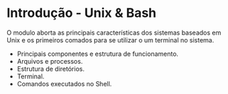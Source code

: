 # Introdução - Unix & Bash #

O modulo aborta as principais características dos sistemas baseados em Unix e os primeiros comados para se utilizar o um terminal no sistema.


* Principais componentes e estrutura de funcionamento.
* Arquivos e processos.
* Estrutura de diretórios.
* Terminal.
* Comandos executados no Shell.
